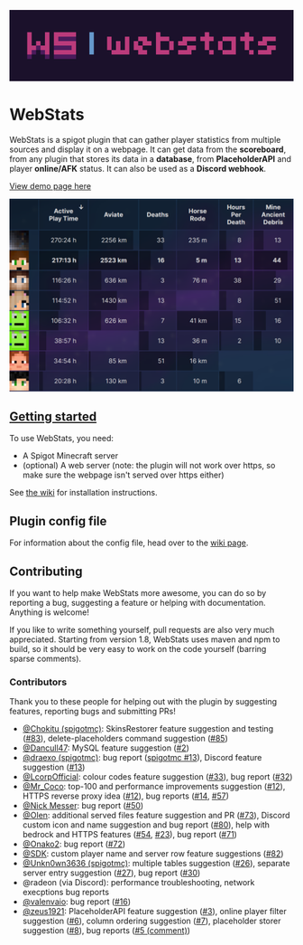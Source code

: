 ![](img/banner-1024x256.png)
# WebStats
WebStats is a spigot plugin that can gather player statistics from multiple
sources and display it on a webpage. It can get data from the **scoreboard**,
from any plugin that stores its data in a **database**, from **PlaceholderAPI**
and player **online/AFK** status. It can also be used as a **Discord webhook**.

[View demo page here](https://dantevg.nl/mods-plugins/WebStats/demo)

![a screenshot of our server a while ago](img/screenshot.png)

## [Getting started](https://github.com/Dantevg/WebStats/wiki/Getting-Started)
To use WebStats, you need:
- A Spigot Minecraft server
- (optional) A web server (note: the plugin will not work over https, so make
  sure the webpage isn't served over https either)

See [the wiki](https://github.com/Dantevg/WebStats/wiki/Getting-Started) for
installation instructions.

## Plugin config file
<!-- don't remove/rename this heading because it was linked to by config.yml until v1.6 -->
For information about the config file, head over to the
[wiki page](https://github.com/Dantevg/WebStats/wiki/Config-file).

## Contributing
If you want to help make WebStats more awesome, you can do so by reporting
a bug, suggesting a feature or helping with documentation. Anything is welcome!

If you like to write something yourself, pull requests are also very much
appreciated. Starting from version 1.8, WebStats uses maven and npm to build, so
it should be very easy to work on the code yourself (barring sparse comments).

### Contributors
Thank you to these people for helping out with the plugin by suggesting features,
reporting bugs and submitting PRs!
- [@Chokitu (spigotmc)](https://www.spigotmc.org/members/chokitu.1888568/):
  SkinsRestorer feature suggestion and testing ([#83](https://www.spigotmc.org/members/chokitu.1888568/)),
  delete-placeholders command suggestion ([#85](https://github.com/Dantevg/WebStats/issues/85))
- [@Dancull47](https://github.com/Dancull47):
  MySQL feature suggestion ([#2](https://github.com/Dantevg/WebStats/issues/2))
- [@draexo (spigotmc)](https://www.spigotmc.org/members/draexo.2905/):
  bug report ([spigotmc #13](https://www.spigotmc.org/threads/web-stats.492833/#post-4308888)),
  Discord feature suggestion ([#13](https://github.com/Dantevg/WebStats/issues/13))
- [@LcorpOfficial](https://github.com/LcorpOfficial):
  colour codes feature suggestion ([#33](https://github.com/Dantevg/WebStats/issues/33)),
  bug report ([#32](https://github.com/Dantevg/WebStats/issues/32))
- [@Mr_Coco](https://github.com/coco0325):
  top-100 and performance improvements suggestion ([#12](https://github.com/Dantevg/WebStats/issues/12)),
  HTTPS reverse proxy idea ([#12](https://github.com/Dantevg/WebStats/issues/12)),
  bug reports ([#14](https://github.com/Dantevg/WebStats/issues/14), [#57](https://github.com/Dantevg/WebStats/issues/57))
- [@Nick Messer](https://github.com/NickMesser):
  bug report ([#50](https://github.com/Dantevg/WebStats/issues/50))
- [@Olen](https://github.com/Olen):
  additional served files feature suggestion and PR ([#73](https://github.com/Dantevg/WebStats/issues/73)),
  Discord custom icon and name suggestion and bug report ([#80](https://github.com/Dantevg/WebStats/issues/80)),
  help with bedrock and HTTPS features ([#54](https://github.com/Dantevg/WebStats/issues/54), [#23](https://github.com/Dantevg/WebStats/issues/23)),
  bug report ([#71](https://github.com/Dantevg/WebStats/issues/71))
- [@Onako2](https://github.com/Onako2):
  bug report ([#72](https://github.com/Dantevg/WebStats/issues/72))
- [@SDK](https://github.com/sdosker):
  custom player name and server row feature suggestions ([#82](https://github.com/Dantevg/WebStats/issues/82))
- [@Unkn0wn3636 (spigotmc)](https://www.spigotmc.org/members/unkn0wn3636.1457887/):
  multiple tables suggestion ([#26](https://github.com/Dantevg/WebStats/issues/26)),
  separate server entry suggestion ([#27](https://github.com/Dantevg/WebStats/issues/27)),
  bug report ([#30](https://github.com/Dantevg/WebStats/issues/30))
- @radeon (via Discord): performance troubleshooting, network execptions bug reports
- [@valenvaio](https://github.com/valenvaio):
  bug report ([#16](https://github.com/Dantevg/WebStats/issues/16))
- [@zeus1921](https://github.com/zeus1921):
  PlaceholderAPI feature suggestion ([#3](https://github.com/Dantevg/WebStats/issues/3)),
  online player filter suggestion ([#6](https://github.com/Dantevg/WebStats/issues/6)),
  column ordering suggestion ([#7](https://github.com/Dantevg/WebStats/issues/7)),
  placeholder storer suggestion ([#8](https://github.com/Dantevg/WebStats/issues/8)),
  bug reports ([#5 (comment)](https://github.com/Dantevg/WebStats/issues/5#issuecomment-902033169))

[1]: https://github.com/Dantevg/WebStats/releases
